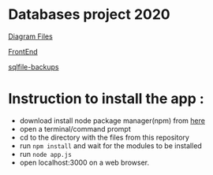 # Databases project 2020

[Diagram Files](/diargams)

[FrontEnd](/client)

[sqlfile-backups](/sqlbackups)




# Instruction to install the app :

- download install node package manager(npm) from [here](https://nodejs.org/en/download/)
- open a terminal/command prompt
- cd to the directory with the files from this repository
- run `npm install` and wait for the modules to be installed
- run `node app.js` 
- open localhost:3000 on a web browser.
